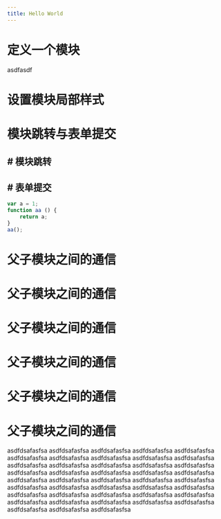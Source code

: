 ```yaml
---
title: Hello World
---
```

# 定义一个模块
asdfasdf
# 设置模块局部样式
# 模块跳转与表单提交
## \# 模块跳转
## \# 表单提交
```javascript
var a = 1;
function aa () {
	return a;
}
aa();
```
# 父子模块之间的通信
# 父子模块之间的通信
# 父子模块之间的通信
# 父子模块之间的通信
# 父子模块之间的通信
# 父子模块之间的通信
asdfdsafasfsa
asdfdsafasfsa
asdfdsafasfsa
asdfdsafasfsa
asdfdsafasfsa
asdfdsafasfsa
asdfdsafasfsa
asdfdsafasfsa
asdfdsafasfsa
asdfdsafasfsa
asdfdsafasfsa
asdfdsafasfsa
asdfdsafasfsa
asdfdsafasfsa
asdfdsafasfsa
asdfdsafasfsa
asdfdsafasfsa
asdfdsafasfsa
asdfdsafasfsa
asdfdsafasfsa
asdfdsafasfsa
asdfdsafasfsa
asdfdsafasfsa
asdfdsafasfsa
asdfdsafasfsa
asdfdsafasfsa
asdfdsafasfsa
asdfdsafasfsa
asdfdsafasfsa
asdfdsafasfsa
asdfdsafasfsa
asdfdsafasfsa
asdfdsafasfsa
asdfdsafasfsa
asdfdsafasfsa
asdfdsafasfsa
asdfdsafasfsa
asdfdsafasfsa
asdfdsafasfsa
asdfdsafasfsa
asdfdsafasfsa
asdfdsafasfsa
asdfdsafasfsa
